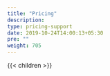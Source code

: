 ```yaml
---
title: "Pricing"
description:
type: pricing-support
date: 2019-10-24T14:00:13+05:30
pre: ""
weight: 705
---
```

{{< children >}}
